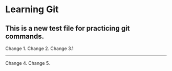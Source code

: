 # Learning Git
This is a new test file for practicing git commands.
---

Change 1.
Change 2.
Change 3.1

---
Change 4.
Change 5.
